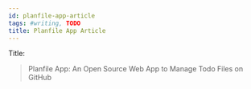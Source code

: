 ```yaml
---
id: planfile-app-article
tags: #writing, TODO
title: Planfile App Article
---
```


Title:

> Planfile App: An Open Source Web App to Manage Todo Files on GitHub